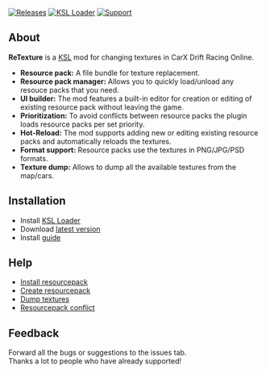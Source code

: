 [![Releases](https://img.shields.io/github/v/release/xameronn/ReTexture?include_prereleases&label=DOWNLOAD&style=for-the-badge)](https://github.com/xameronn/ReTexture/releases/latest)
[![KSL Loader](https://img.shields.io/github/v/release/trbflxr/ksl?label=KSL%20LOADER&style=for-the-badge)](https://github.com/trbflxr/ksl)
[![Support](https://img.shields.io/badge/patreon-support-ff424d?style=for-the-badge)](https://www.patreon.com/xameron)

## About
**ReTexture** is a [KSL](https://github.com/trbflxr/ksl) mod for changing textures in CarX Drift Racing Online.
* **Resource pack:** A file bundle for texture replacement.
* **Resource pack manager:** Allows you to quickly load/unload any resouce packs that you need.
* **UI builder:** The mod features a built-in editor for creation or editing of existing resource pack without leaving the game.
* **Prioritization:** To avoid conflicts between resource packs the plugin loads resource packs per set priority.
* **Hot-Reload:** The mod supports adding new or editing existing resource packs and automatically reloads the textures.
* **Format support:** Resource packs use the textures in PNG/JPG/PSD formats.
* **Texture dump:** Allows to dump all the available textures from the map/cars.

## Installation
* Install [KSL Loader](https://github.com/trbflxr/ksl/blob/master/doc/guide/install.md)
* Download [latest version](https://github.com/xameronn/ReTexture/releases/latest)
* Install [guide](https://github.com/trbflxr/ksl/blob/master/doc/guide/install_content.md)

## Help
* [Install resourcepack](https://github.com/xameronn/ReTexture/blob/main/docs/install.md)
* [Create resourcepack](https://github.com/xameronn/ReTexture/blob/main/docs/create.md)
* [Dump textures](https://github.com/xameronn/ReTexture/blob/main/docs/dump.md)
* [Resourcepack conflict](https://github.com/xameronn/ReTexture/blob/main/docs/order.md)

## Feedback
Forward all the bugs or suggestions to the issues tab.  
Thanks a lot to people who have already supported!